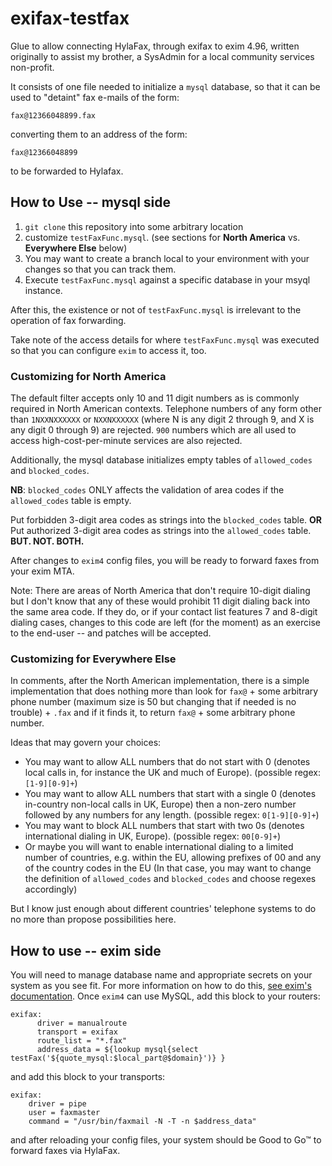 # exifax-testfax
Glue to allow connecting HylaFax, through exifax to exim 4.96, written originally to assist my brother, a SysAdmin for a local community services non-profit.

It consists of one file needed to initialize a `mysql` database, so that it can be used to "detaint" fax e-mails of the form:
```
fax@12366048899.fax
```
converting them to an address of the form:
```
fax@12366048899
```
to be forwarded to Hylafax.

## How to Use -- mysql side

1. `git clone` this repository into some arbitrary location
2. customize `testFaxFunc.mysql`. (see sections for **North America** vs. **Everywhere Else** below)
3. You may want to create a branch local to your environment with your changes so that you can track them.
4. Execute `testFaxFunc.mysql` against a specific database in your msyql instance.

After this, the existence or not of `testFaxFunc.mysql` is irrelevant to the operation of fax forwarding.

Take note of the access details for where `testFaxFunc.mysql` was executed so that you can configure `exim` to access it, too.

### Customizing for North America
The default filter accepts only 10 and 11 digit numbers as is commonly required in North American contexts. Telephone numbers of any form other than `1NXXNXXXXXX` or `NXXNXXXXXX` (where N is any digit 2 through 9, and X is any digit 0 through 9) are rejected. `900` numbers which are all used to access high-cost-per-minute services are also rejected.

Additionally, the mysql database initializes empty tables of `allowed_codes` and `blocked_codes`.

**NB**: `blocked_codes` ONLY affects the validation of area codes if the `allowed_codes` table is empty.

Put forbidden 3-digit area codes as strings into the `blocked_codes` table. **OR**
Put authorized 3-digit area codes as strings into the `allowed_codes` table. **BUT. NOT. BOTH.**

After changes to `exim4` config files, you will be ready to forward faxes from your exim MTA.

Note: There are areas of North America that don't require 10-digit dialing but I don't know that any of these would prohibit 11 digit dialing back into the same area code. If they do, or if your contact list features 7 and 8-digit dialing cases, changes to this code are left (for the moment) as an exercise to the end-user -- and patches will be accepted.

### Customizing for Everywhere Else

In comments, after the North American implementation, there is a simple implementation that does nothing more than look for `fax@` + some arbitrary phone number (maximum size is 50 but changing that if needed is no trouble) + `.fax` and if it finds it, to return `fax@` + some arbitrary phone number.

Ideas that may govern your choices:
* You may want to allow ALL numbers that do not start with 0 (denotes local calls in, for instance the UK and much of Europe). (possible regex: `[1-9][0-9]+`)
* You may want to allow ALL numbers that start with a single 0 (denotes in-country non-local calls in UK, Europe) then a non-zero number followed by any numbers for any length. (possible regex: `0[1-9][0-9]+`)
* You may want to block ALL numbers that start with two 0s (denotes international dialing in UK, Europe). (possible regex: `00[0-9]+`)
* Or maybe you will want to enable international dialing to a limited number of countries, e.g. within the EU, allowing prefixes of 00 and any of the country codes in the EU (In that case, you may want to change the definition of `allowed_codes` and `blocked_codes` and choose regexes accordingly)

But I know just enough about different countries' telephone systems to do no more than propose possibilities here.

## How to use -- exim side

You will need to manage database name and appropriate secrets on your system as you see fit. For more information on how to do this, [see exim's documentation](https://www.exim.org/exim-html-current/doc/html/spec_html/ch-file_and_database_lookups.html#SECID72). Once `exim4` can use MySQL, add this block to your routers:

```
exifax:
      driver = manualroute
      transport = exifax
      route_list = "*.fax"
      address_data = ${lookup mysql{select testFax('${quote_mysql:$local_part@$domain}')} }
```

and add this block to your transports:

```
exifax:
    driver = pipe
    user = faxmaster
    command = "/usr/bin/faxmail -N -T -n $address_data"
```

and after reloading your config files, your system should be Good to Go™ to forward faxes via HylaFax.

